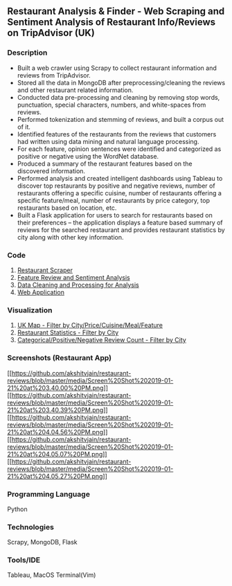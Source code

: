 ## Restaurant Analysis & Finder - Web Scraping and Sentiment Analysis of Restaurant Info/Reviews on TripAdvisor (UK)

### Description
* Built a web crawler using Scrapy to collect restaurant information and reviews from TripAdvisor.
* Stored all the data in MongoDB after preprocessing/cleaning the reviews and other restaurant related information.
* Conducted data pre-processing and cleaning by removing stop words, punctuation, special characters, numbers, and white-spaces from reviews.
* Performed tokenization and stemming of reviews, and built a corpus out of it.
* Identified features of the restaurants from the reviews that customers had written using data mining and natural language processing.
* For each feature, opinion sentences were identified and categorized as positive or negative using the WordNet database.
* Produced a summary of the restaurant features based on the discovered information.
* Performed analysis and created intelligent dashboards using Tableau to discover top restaurants by positive and negative reviews, number of restaurants offering a specific cuisine, number of restaurants offering a specific feature/meal, number of restaurants by price category, top restaurants based on location, etc.
* Built a Flask application for users to search for restaurants based on their preferences – the application displays a feature based summary of reviews for the searched restaurant and provides restaurant statistics by city along with other key information.

### Code
1. [Restaurant Scraper](https://github.com/akshitvjain/restaurant-reviews/tree/master/restaurantscraper)
2. [Feature Review and Sentiment Analysis](https://github.com/akshitvjain/restaurant-reviews/blob/master/preprocess.py)
3. [Data Cleaning and Processing for Analysis](https://github.com/akshitvjain/restaurant-reviews/blob/master/analysis-rest.py)
4. [Web Application](https://github.com/akshitvjain/restaurant-reviews/tree/master/restaurantapp)

### Visualization
1. [UK Map - Filter by City/Price/Cuisine/Meal/Feature](https://public.tableau.com/profile/akshit.jain6678#!/vizhome/RestaurantDataAnalysis/FilterRestDashboard)
2. [Restaurant Statistics - Filter by City](https://public.tableau.com/profile/akshit.jain6678#!/vizhome/RestaurantDataAnalysis/RestaurantStatistics)
3. [Categorical/Positive/Negative Review Count - Filter by City](https://public.tableau.com/profile/akshit.jain6678#!/vizhome/RestaurantDataAnalysis/ReviewsDashboard)

### Screenshots (Restaurant App)
[[https://github.com/akshitvjain/restaurant-reviews/blob/master/media/Screen%20Shot%202019-01-21%20at%203.40.00%20PM.png]]
[[https://github.com/akshitvjain/restaurant-reviews/blob/master/media/Screen%20Shot%202019-01-21%20at%203.40.39%20PM.png]]
[[https://github.com/akshitvjain/restaurant-reviews/blob/master/media/Screen%20Shot%202019-01-21%20at%204.04.56%20PM.png]]
[[https://github.com/akshitvjain/restaurant-reviews/blob/master/media/Screen%20Shot%202019-01-21%20at%204.05.07%20PM.png]]
[[https://github.com/akshitvjain/restaurant-reviews/blob/master/media/Screen%20Shot%202019-01-21%20at%204.05.27%20PM.png]]

### Programming Language
Python

### Technologies
Scrapy, MongoDB, Flask

### Tools/IDE
Tableau, MacOS Terminal(Vim)

